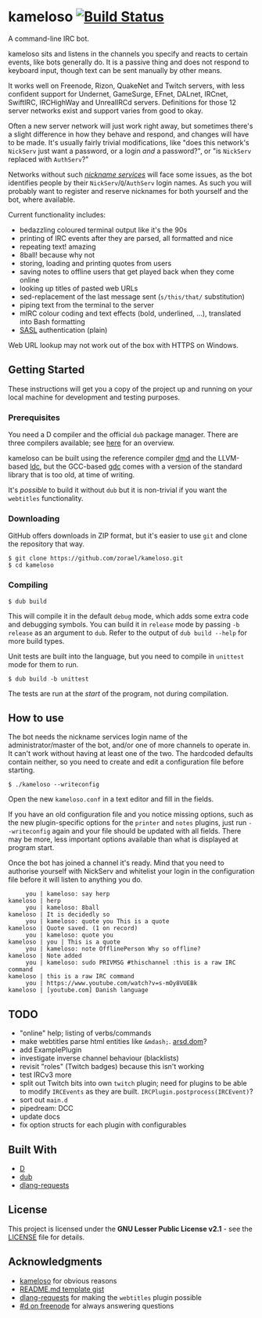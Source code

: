 # kameloso  [![Build Status](https://travis-ci.org/zorael/kameloso.svg?branch=master)](https://travis-ci.org/zorael/kameloso)

A command-line IRC bot.

kameloso sits and listens in the channels you specify and reacts to certain events, like bots generally do. It is a passive thing and does not respond to keyboard input, though text can be sent manually by other means.

It works well on Freenode, Rizon, QuakeNet and Twitch servers, with less confident support for Undernet, GameSurge, EFnet, DALnet, IRCnet, SwiftIRC, IRCHighWay and UnrealIRCd servers. Definitions for those 12 server networks exist and support varies from good to okay.

Often a new server network will just work right away, but sometimes there's a slight difference in how they behave and respond, and changes will have to be made. It's usually fairly trivial modifications, like "does this network's `NickServ` just want a password, or a login *and* a password?", or "is `NickServ` replaced with `AuthServ`?"

Networks without such [*nickname services*](https://en.wikipedia.org/wiki/IRC_services) will face some issues, as the bot identifies people by their `NickServ`/`Q`/`AuthServ` login names. As such you will probably want to register and reserve nicknames for both yourself and the bot, where available.

Current functionality includes:

* bedazzling coloured terminal output like it's the 90s
* printing of IRC events after they are parsed, all formatted and nice
* repeating text! amazing
* 8ball! because why not
* storing, loading and printing quotes from users
* saving notes to offline users that get played back when they come online
* looking up titles of pasted web URLs
* sed-replacement of the last message sent (`s/this/that/` substitution)
* piping text from the terminal to the server
* mIRC colour coding and text effects (bold, underlined, ...), translated into Bash formatting
* [SASL](https://en.wikipedia.org/wiki/Simple_Authentication_and_Security_Layer) authentication (plain)

Web URL lookup may not work out of the box with HTTPS on Windows.

## Getting Started

These instructions will get you a copy of the project up and running on your local machine for development and testing purposes.

### Prerequisites

You need a D compiler and the official `dub` package manager. There are three compilers available; see [here](https://wiki.dlang.org/Compilers) for an overview.

kameloso can be built using the reference compiler [dmd](https://dlang.org/download.html) and the LLVM-based [ldc](https://github.com/ldc-developers/ldc/releases), but the GCC-based [gdc](https://gdcproject.org/downloads) comes with a version of the standard library that is too old, at time of writing.

It's *possible* to build it without `dub` but it is non-trivial if you want the `webtitles` functionality.

### Downloading

GitHub offers downloads in ZIP format, but it's easier to use `git` and clone the repository that way.

    $ git clone https://github.com/zorael/kameloso.git
    $ cd kameloso

### Compiling

    $ dub build

This will compile it in the default `debug` mode, which adds some extra code and debugging symbols. You can build it in `release` mode by passing `-b release` as an argument to `dub`. Refer to the output of `dub build --help` for more build types.

Unit tests are built into the language, but you need to compile in `unittest` mode for them to run.

    $ dub build -b unittest

The tests are run at the *start* of the program, not during compilation.

## How to use

The bot needs the nickname services login name of the administrator/master of the bot, and/or one of more channels to operate in. It can't work without having at least one of the two. The hardcoded defaults contain neither, so you need to create and edit a configuration file before starting.

    $ ./kameloso --writeconfig

Open the new `kameloso.conf` in a text editor and fill in the fields.

If you have an old configuration file and you notice missing options, such as the new plugin-specific options for the `printer` and `notes` plugins, just run `--writeconfig` again and your file should be updated with all fields. There may be more, less important options available than what is displayed at program start.

Once the bot has joined a channel it's ready. Mind that you need to authorise yourself with NickServ and whitelist your login in the configuration file before it will listen to anything you do.

         you | kameloso: say herp
    kameloso | herp
         you | kameloso: 8ball
    kameloso | It is decidedly so
         you | kameloso: quote you This is a quote
    kameloso | Quote saved. (1 on record)
         you | kameloso: quote you
    kameloso | you | This is a quote
         you | kameloso: note OfflinePerson Why so offline?
    kameloso | Note added
         you | kameloso: sudo PRIVMSG #thischannel :this is a raw IRC command
    kameloso | this is a raw IRC command
         you | https://www.youtube.com/watch?v=s-mOy8VUEBk
    kameloso | [youtube.com] Danish language

## TODO

* "online" help; listing of verbs/commands
* make webtitles parse html entities like `&mdash;`. [arsd.dom](https://github.com/adamdruppe/arsd/blob/master/dom.d)?
* add ExamplePlugin
* investigate inverse channel behaviour (blacklists)
* revisit "roles" (Twitch badges) because this isn't working
* test IRCv3 more
* split out Twitch bits into own `twitch` plugin; need for plugins to be able to modify `IRCEvents` as they are built. `IRCPlugin.postprocess(IRCEvent)`?
* sort out `main.d`
* pipedream: DCC
* update docs
* fix option structs for each plugin with configurables

## Built With

* [D](https://dlang.org)
* [dub](https://code.dlang.org)
* [dlang-requests](https://code.dlang.org/packages/requests)

## License

This project is licensed under the **GNU Lesser Public License v2.1** - see the [LICENSE](LICENSE) file for details.

## Acknowledgments

* [kameloso](https://www.youtube.com/watch?v=s-mOy8VUEBk) for obvious reasons
* [README.md template gist](https://gist.github.com/PurpleBooth/109311bb0361f32d87a2)
* [dlang-requests](https://github.com/ikod/dlang-requests) for making the `webtitles` plugin possible
* [#d on freenode](irc://irc.freenode.org:6667/#d) for always answering questions
